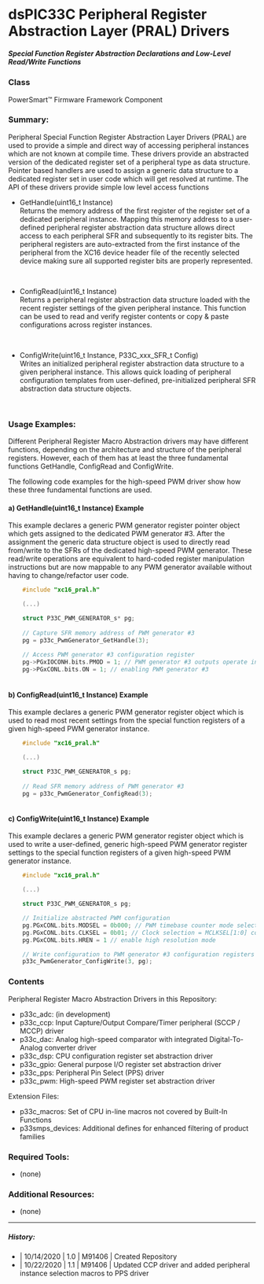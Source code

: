 # dsPIC33C Peripheral Register Abstraction Layer (PRAL) Drivers

##### Special Function Register Abstraction Declarations and Low-Level Read/Write Functions

<span id="startDoc"> </span> <!-- start tag for internal references -->

### Class
PowerSmart™ Firmware Framework Component

### Summary:

Peripheral Special Function Register Abstraction Layer Drivers (PRAL) are used to provide a simple and direct way of accessing peripheral instances which are not known at compile time.
These drivers provide an abstracted version of the dedicated register set of a peripheral type as data structure. Pointer based handlers are used to assign a generic data structure to a dedicated register set in user code which will get resolved at runtime.
The API of these drivers provide simple low level access functions

- GetHandle(uint16_t Instance)  
  Returns the memory address of the first register of the register set of a dedicated peripheral instance. Mapping this memory address to a user-defined peripheral register abstraction data structure allows direct access to each peripheral SFR and subsequently to its register bits. The peripheral registers are auto-extracted from the first instance of the peripheral from the XC16 device header file of the recently selected device making sure all supported register bits are properly represented.  
<br>

- ConfigRead(uint16_t Instance)  
  Returns a peripheral register abstraction data structure loaded with the recent register settings of the given peripheral instance. This function can be used to read and verify register contents or copy & paste configurations across register instances.  
<br>

- ConfigWrite(uint16_t Instance, P33C_xxx_SFR_t Config)  
  Writes an initialized peripheral register abstraction data structure to a given peripheral instance. This allows quick loading of peripheral configuration templates from user-defined, pre-initialized peripheral SFR abstraction data structure objects.  
<br>

### Usage Examples:

Different Peripheral Register Macro Abstraction drivers may have different functions, depending on the architecture and structure of the peripheral registers. However, each of them has at least the three fundamental functions GetHandle, ConfigRead and ConfigWrite.

The following code examples for the high-speed PWM driver show how these three fundamental functions are used. 

#### a) GetHandle(uint16_t Instance) Example

This example declares a generic PWM generator register pointer object which gets assigned to the dedicated PWM generator #3. After the assignment the generic data structure object is used to directly read from/write to the SFRs of the dedicated high-speed PWM generator. 
These read/write operations are equivalent to hard-coded register manipulation instructions but are now mappable to any PWM generator available without having to change/refactor user code.

```c
    #include "xc16_pral.h"

	(...)

	struct P33C_PWM_GENERATOR_s* pg;
    
	// Capture SFR memory address of PWM generator #3
	pg = p33c_PwmGenerator_GetHandle(3);
	
	// Access PWM generator #3 configuration register
	pg->PGxIOCONH.bits.PMOD = 1; // PWM generator #3 outputs operate in Independent mode
	pg->PGxCONL.bits.ON = 1; // enabling PWM generator #3
	
```

#### b) ConfigRead(uint16_t Instance) Example
This example declares a generic PWM generator register object which is used to read most recent settings from the special function registers of a given high-speed PWM generator instance. 

```c
    #include "xc16_pral.h"

	(...)

	struct P33C_PWM_GENERATOR_s pg;
    
	// Read SFR memory address of PWM generator #3
	pg = p33c_PwmGenerator_ConfigRead(3);
	
```

#### c) ConfigWrite(uint16_t Instance) Example
This example declares a generic PWM generator register object which is used to write a user-defined, generic high-speed PWM generator register settings to the special function registers of a given high-speed PWM generator instance. 

```c
    #include "xc16_pral.h"

	(...)

	struct P33C_PWM_GENERATOR_s pg;

	// Initialize abstracted PWM configuration
	pg.PGxCONL.bits.MODSEL = 0b000; // PWM timebase counter mode selection = Independent Edge PWM mode
	pg.PGxCONL.bits.CLKSEL = 0b01; // Clock selection = MCLKSEL[1:0] control bits
	pg.PGxCONL.bits.HREN = 1 // enable high resolution mode

	// Write configuration to PWM generator #3 configuration registers
	p33c_PwmGenerator_ConfigWrite(3, pg);
```



### Contents
Peripheral Register Macro Abstraction Drivers in this Repository:

  - p33c_adc:	(in development)
  - p33c_ccp:	Input Capture/Output Compare/Timer peripheral (SCCP / MCCP) driver
  - p33c_dac:	Analog high-speed comparator with integrated Digital-To-Analog converter driver
  - p33c_dsp:	CPU configuration register set abstraction driver
  - p33c_gpio:	General purpose I/O register set abstraction driver
  - p33c_pps:	Peripheral Pin Select (PPS) driver
  - p33c_pwm:	High-speed PWM register set abstraction driver
  
Extension Files:

  - p33c_macros:	 Set of CPU in-line macros not covered by Built-In Functions
  - p33smps_devices: Additional defines for enhanced filtering of product families

### Required Tools:
  - (none)

### Additional Resources:
  - (none)

---
##### History:
  - | 10/14/2020  | 1.0  |  M91406  | Created Repository
  - | 10/22/2020  | 1.1  |  M91406  | Updated CCP driver and added peripheral instance selection macros to PPS driver
